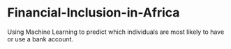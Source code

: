 # Financial-Inclusion-in-Africa
Using Machine Learning to predict which individuals are most likely to have or use a bank account.

